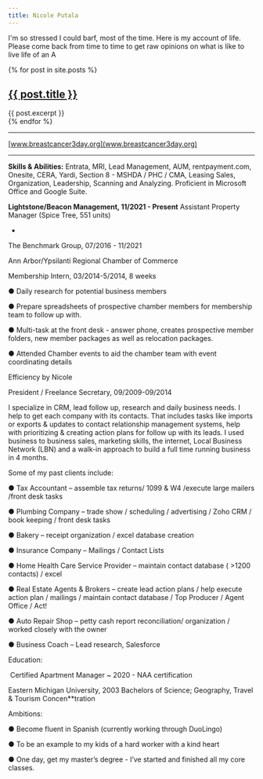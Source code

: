 ```yaml
---
title: Nicole Putala
---
```


I'm so stressed I could barf, most of the time.  Here is my account of life. Please come back from time to time to get raw opinions on what is like to live life of an A

{% for post in site.posts %}
<article>
    <h2><a href="{{ post.url }}">{{ post.title }}</a></h2>
    {{ post.excerpt }}
</article>
{% endfor %}

<hr>

[www.breastcancer3day.org](www.breastcancer3day.org)

<hr>

**Skills & Abilities:** Entrata, MRI, Lead Management, AUM, rentpayment.com, Onesite, CERA, Yardi, Section 8 - MSHDA / PHC / CMA, Leasing Sales, Organization, Leadership, Scanning and Analyzing. Proficient in Microsoft Office and Google Suite.

**Lightstone/Beacon Management, 11/2021 - Present**
Assistant Property Manager (Spice Tree, 551 units)

- 

The Benchmark Group, 07/2016 - 11/2021

 

Ann Arbor/Ypsilanti Regional Chamber of Commerce 

Membership Intern, 03/2014-5/2014, 8 weeks

●    Daily research for potential business members

●    Prepare spreadsheets of prospective chamber members for membership team to follow up with. 

●    Multi-task at the front desk - answer phone, creates prospective member folders, new member packages as well as relocation packages. 

●    Attended Chamber events to aid the chamber team with event coordinating details

 

Efficiency by Nicole 

President / Freelance Secretary, 09/2009-09/2014 

I specialize in CRM, lead follow up, research and daily business needs. I help to get each company with its contacts. That includes tasks like imports or exports & updates to contact relationship management systems, help with prioritizing & creating action plans for follow up with its leads. I used business to business sales, marketing skills, the internet, Local Business Network (LBN) and a walk-in approach to build a full time running business in 4 months. 

 

Some of my past clients include:

●    Tax Accountant – assemble tax returns/ 1099 & W4 /execute large mailers /front desk tasks

●    Plumbing Company – trade show / scheduling / advertising / Zoho CRM / book keeping / front desk tasks 

●    Bakery – receipt organization / excel database creation

●    Insurance Company – Mailings / Contact Lists

●    Home Health Care Service Provider – maintain contact database ( >1200 contacts) / excel

●    Real Estate Agents & Brokers – create lead action plans / help execute action plan / mailings / maintain contact database / Top Producer / Agent Office / Act! 

●    Auto Repair Shop – petty cash report reconciliation/ organization / worked closely with the owner

●    Business Coach – Lead research, Salesforce

 

Education:

​      Certified Apartment Manager ~ 2020 - NAA certification

Eastern Michigan University, 2003 Bachelors of Science; Geography, Travel & Tourism Concen**tration

 

Ambitions:

●    Become fluent in Spanish (currently working through DuoLingo)

●    To be an example to my kids of a hard worker with a kind heart

●    One day, get my master’s degree - I’ve started and finished all my core classes.
<!--stackedit_data:
eyJoaXN0b3J5IjpbMTQ4NjgyMzQwNF19
-->